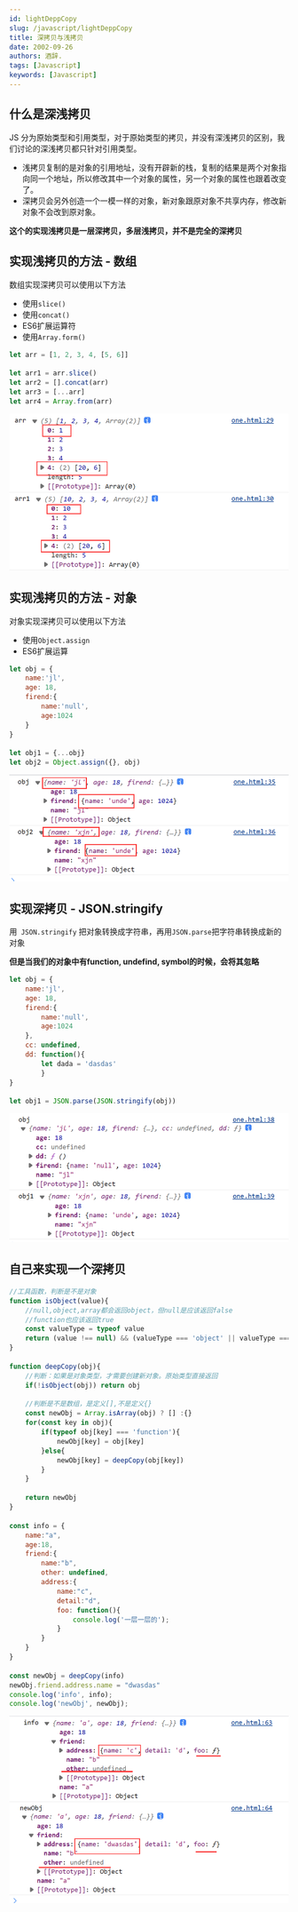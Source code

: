```yaml
---
id: lightDeppCopy
slug: /javascript/lightDeppCopy
title: 深拷贝与浅拷贝
date: 2002-09-26
authors: 酒辞.
tags: [Javascript]
keywords: [Javascript]
---
```


## 什么是深浅拷贝

JS 分为原始类型和引用类型，对于原始类型的拷贝，并没有深浅拷贝的区别，我们讨论的深浅拷贝都只针对引用类型。

- 浅拷贝复制的是对象的引用地址，没有开辟新的栈，复制的结果是两个对象指向同一个地址，所以修改其中一个对象的属性，另一个对象的属性也跟着改变了。
- 深拷贝会另外创造一个一模一样的对象，新对象跟原对象不共享内存，修改新对象不会改到原对象。



**这个的实现浅拷贝是一层深拷贝，多层浅拷贝，并不是完全的深拷贝**



## 实现浅拷贝的方法 - 数组

数组实现深拷贝可以使用以下方法

- 使用`slice()`
- 使用`concat()`
- ES6扩展运算符
- 使用`Array.form()`

```js
let arr = [1, 2, 3, 4, [5, 6]]

let arr1 = arr.slice()
let arr2 = [].concat(arr)
let arr3 = [...arr]
let arr4 = Array.from(arr)
```

![image-20230731181816635](深拷贝与浅拷贝.assets/image-20230731181816635.png)



## 实现浅拷贝的方法 - 对象

对象实现深拷贝可以使用以下方法

- 使用`Object.assign`
- ES6扩展运算

```js
let obj = {
    name:'jl',
    age: 18,
    firend:{
        name:'null',
        age:1024
    }
}

let obj1 = {...obj}
let obj2 = Object.assign({}, obj)
```

![image-20230731182008789](深拷贝与浅拷贝.assets/image-20230731182008789.png)



## 实现深拷贝 - JSON.stringify

用` JSON.stringify` 把对象转换成字符串，再用`JSON.parse`把字符串转换成新的对象

**但是当我们的对象中有function, undefind, symbol的时候，会将其忽略**

```js
let obj = {
    name:'jl',
    age: 18,
    firend:{
        name:'null',
        age:1024
    },
    cc: undefined,
    dd: function(){
        let dada = 'dasdas'
        }
}

let obj1 = JSON.parse(JSON.stringify(obj))
```

![image-20230731181850463](深拷贝与浅拷贝.assets/image-20230731181850463.png)



## 自己来实现一个深拷贝

```js
//工具函数，判断是不是对象
function isObject(value){
    //null,object,array都会返回object，但null是应该返回false
    //function也应该返回true
    const valueType = typeof value
    return (value !== null) && (valueType === 'object' || valueType === 'function')
}

function deepCopy(obj){
    //判断：如果是对象类型，才需要创建新对象。原始类型直接返回
    if(!isObject(obj)) return obj

    //判断是不是数组，是定义[],不是定义{}
    const newObj = Array.isArray(obj) ? [] :{}
    for(const key in obj){
        if(typeof obj[key] === 'function'){
            newObj[key] = obj[key]
        }else{
            newObj[key] = deepCopy(obj[key])
        }
    }

    return newObj
}

const info = {
    name:"a",
    age:18,
    friend:{
        name:"b",
        other: undefined,
        address:{
            name:"c",
            detail:"d",
            foo: function(){
                console.log('一层一层的');
            }
        }
    }
}       

const newObj = deepCopy(info)
newObj.friend.address.name = "dwasdas"
console.log('info', info);
console.log('newObj', newObj);
```

![image-20230731182500069](深拷贝与浅拷贝.assets/image-20230731182500069.png)






